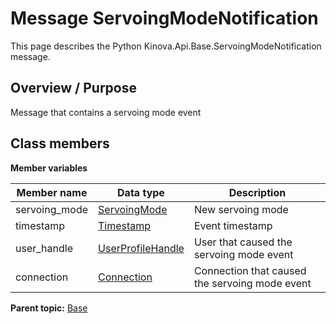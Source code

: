 # Message ServoingModeNotification

This page describes the Python Kinova.Api.Base.ServoingModeNotification message.

## Overview / Purpose

Message that contains a servoing mode event

## Class members

 **Member variables** 

|Member name|Data type|Description|
|-----------|---------|-----------|
|servoing\_mode| [ServoingMode](enm_Base_ServoingMode.md#)|New servoing mode|
|timestamp| [Timestamp](msg_Common_Timestamp.md#)|Event timestamp|
|user\_handle| [UserProfileHandle](msg_Common_UserProfileHandle.md#)|User that caused the servoing mode event|
|connection| [Connection](msg_Common_Connection.md#)|Connection that caused the servoing mode event|

**Parent topic:** [Base](../references/summary_Base.md)

